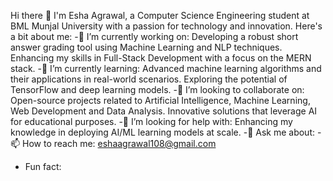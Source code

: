 Hi there 👋
I'm Esha Agrawal, a Computer Science Engineering student at BML Munjal University with a passion for technology and innovation. Here's a bit about me:
-🔭 I’m currently working on: Developing a robust short answer grading tool using Machine Learning and NLP techniques. Enhancing my skills in Full-Stack Development with a focus on the MERN stack.
-🌱 I’m currently learning: Advanced machine learning algorithms and their applications in real-world scenarios. Exploring the potential of TensorFlow and deep learning models.
-👯 I’m looking to collaborate on: Open-source projects related to Artificial Intelligence, Machine Learning, Web Development and Data Analysis. Innovative solutions that leverage AI for educational purposes.
-🤔 I’m looking for help with: Enhancing my knowledge in deploying AI/ML learning models at scale.
-💬 Ask me about: 
-📫 How to reach me: eshaagrawal108@gmail.com
- Fun fact: 
